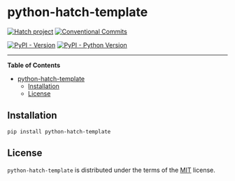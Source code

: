 # python-hatch-template

[![Hatch project](https://img.shields.io/badge/%F0%9F%A5%9A-Hatch-4051b5.svg)](https://github.com/pypa/hatch)
[![Conventional Commits](https://img.shields.io/badge/Conventional%20Commits-1.0.0-%23FE5196?logo=conventionalcommits&logoColor=white)](https://conventionalcommits.org)

[![PyPI - Version](https://img.shields.io/pypi/v/python-hatch-template.svg)](https://pypi.org/project/python-hatch-template)
[![PyPI - Python Version](https://img.shields.io/pypi/pyversions/python-hatch-template.svg)](https://pypi.org/project/python-hatch-template)

-----

**Table of Contents**

- [python-hatch-template](#python-hatch-template)
  - [Installation](#installation)
  - [License](#license)

## Installation

```console
pip install python-hatch-template
```

## License

`python-hatch-template` is distributed under the terms of the [MIT](https://spdx.org/licenses/MIT.html) license.

